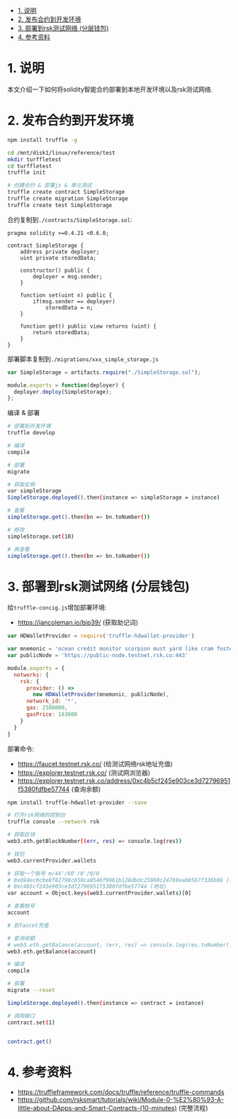 <!-- TOC -->

- [1. 说明](#1-说明)
- [2. 发布合约到开发环境](#2-发布合约到开发环境)
- [3. 部署到rsk测试网络 (分层钱包)](#3-部署到rsk测试网络-分层钱包)
- [4. 参考资料](#4-参考资料)

<!-- /TOC -->


<a id="markdown-1-说明" name="1-说明"></a>
# 1. 说明

本文介绍一下如何将solidity智能合约部署到本地开发环境以及rsk测试网络.

<a id="markdown-2-发布合约到开发环境" name="2-发布合约到开发环境"></a>
# 2. 发布合约到开发环境

```bash
npm install truffle -g

cd /mnt/disk1/linux/reference/test
mkdir turffletest
cd turffletest
truffle init

# 创建合约 & 部署js & 单元测试
truffle create contract SimpleStorage
truffle create migration SimpleStorage
truffle create test SimpleStorage
```

合约复制到`./contracts/SimpleStorage.sol`:
```solidity
pragma solidity >=0.4.21 <0.6.0;

contract SimpleStorage {
    address private deployer;
    uint private storedData;

    constructor() public {
        deployer = msg.sender;
    }

    function set(uint n) public {
        if(msg.sender == deployer)
            storedData = n;
    }

    function get() public view returns (uint) {
        return storedData;
    }
}
```

部署脚本复制到`./migrations/xxx_simple_storage.js`
```javascript
var SimpleStorage = artifacts.require("./SimpleStorage.sol");

module.exports = function(deployer) {
  deployer.deploy(SimpleStorage);
};
```

编译 & 部署
```bash
# 部署到开发环境
truffle develop

# 编译
compile

# 部署
migrate

# 获取实例
var simpleStorage
SimpleStorage.deployed().then(instance => simpleStorage = instance)

# 查看
simpleStorage.get().then(bn => bn.toNumber())

# 修改
simpleStorage.set(10)

# 再查看
simpleStorage.get().then(bn => bn.toNumber())

```

<a id="markdown-3-部署到rsk测试网络-分层钱包" name="3-部署到rsk测试网络-分层钱包"></a>
# 3. 部署到rsk测试网络 (分层钱包)

给`truffle-concig.js`增加部署环境:

* https://iancoleman.io/bip39/ (获取助记词)

```js
var HDWalletProvider = require('truffle-hdwallet-provider')

var mnemonic = 'ocean credit monitor scorpion must yard like cram foster blade system devote'
var publicNode = 'https://public-node.testnet.rsk.co:443'

module.exports = {
  networks: {
    rsk: {
      provider: () =>
        new HDWalletProvider(mnemonic, publicNode),
      network_id: '*',
      gas: 2500000,
      gasPrice: 183000
    }
  }
}
```

部署命令:

* https://faucet.testnet.rsk.co/ (给测试网络rsk地址充值)
* https://explorer.testnet.rsk.co/ (测试网浏览器)
* https://explorer.testnet.rsk.co/address/0xc4b5cf245e903ce3d72796951f5380fdfbe57744 (查询余额)

```bash
npm install truffle-hdwallet-provider --save

# 打开rsk网络的控制台
truffle console --network rsk

# 获取区块
web3.eth.getBlockNumber((err, res) => console.log(res))

# 钱包
web3.currentProvider.wallets

# 获取一个账号 m/44'/60'/0'/0/0
# 0x694ec0cbe8f82798c650ca8546f9961b128dbdc25860c24769eab85b7f326b06 (私钥)
# 0xc4b5cf245e903ce3d72796951f5380fdfbe57744 (地址)
var account = Object.keys(web3.currentProvider.wallets)[0]

# 查看帐号
account

# 到faucet充值

# 查询余额
# web3.eth.getBalance(account, (err, res) => console.log(res.toNumber()))
web3.eth.getBalance(account)

# 编译
compile

# 部署
migrate --reset

SimpleStorage.deployed().then(instance => contract = instance)

# 调用接口
contract.set(1)


contract.get()
```

<a id="markdown-4-参考资料" name="4-参考资料"></a>
# 4. 参考资料

* https://truffleframework.com/docs/truffle/reference/truffle-commands
* https://github.com/rsksmart/tutorials/wiki/Module-0-%E2%80%93-A-little-about-DApps-and-Smart-Contracts-(10-minutes) (完整流程) 

